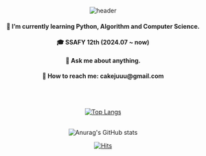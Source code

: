 <div align=center>
  
![header](https://capsule-render.vercel.app/api?type=waving&color=fff535&height=300&section=header&text=HI%20❕%20%20I'm%20Yewon%20😎&fontSize=50&fontColor=5a6148)
<br><h4>🤩 I’m currently learning Python, Algorithm and Computer Science.</h4>
<h4>🎓 SSAFY 12th (2024.07 ~ now)</h4>
<h4>💬 Ask me about anything.</h4>                                                          
<h4>💛 How to reach me: cakejuuu@gmail.com</h4></br>

<br>[![Top Langs](https://github-readme-stats.vercel.app/api/top-langs/?username=yeahhh1e&layout=compact)](https://github.com/yeahhh1e/github-readme-stats)</br>


<br>![Anurag's GitHub stats](https://github-readme-stats.vercel.app/api?username=yeahhh1e&show_icons=true&theme=yeblu)</br>


[![Hits](https://hits.seeyoufarm.com/api/count/incr/badge.svg?url=https%3A%2F%2Fgithub.com%2Fyeahhh1e&count_bg=%23F3EA00&title_bg=%23367C20&icon=&icon_color=%23E7E7E7&title=hits&edge_flat=false)](https://hits.seeyoufarm.com)


</div>
